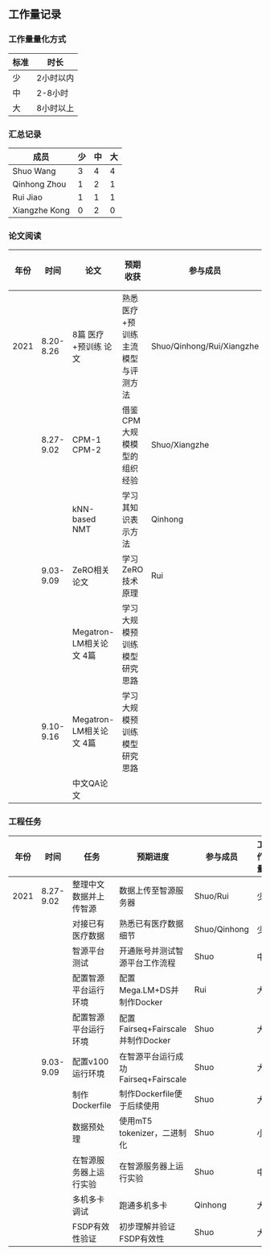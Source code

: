 ## 工作量记录

### 工作量量化方式

| 标准 | 时长      |
| ---- | --------- |
| 少   | 2小时以内 |
| 中   | 2-8小时   |
| 大   | 8小时以上 |

### 汇总记录

| 成员          | 少   | 中   | 大   |
| ------------- | ---- | ---- | ---- |
| Shuo Wang     | 3    | 4    | 4    |
| Qinhong Zhou  | 1    | 2    | 1    |
| Rui Jiao      | 1    | 1    | 1    |
| Xiangzhe Kong | 0    | 2    | 0    |



### 论文阅读

| 年份 | 时间      | 论文                    | 预期收获                          | 参与成员                  | 工作量 |
| ---- | --------- | ----------------------- | --------------------------------- | ------------------------- | ------ |
| 2021 | 8.20-8.26 | 8篇 医疗+预训练 论文    | 熟悉医疗+预训练主流模型与评测方法 | Shuo/Qinhong/Rui/Xiangzhe | 中     |
|      | 8.27-9.02 | CPM-1 CPM-2             | 借鉴CPM大规模模型的组织经验       | Shuo/Xiangzhe             | 中     |
|      |           | kNN-based NMT           | 学习其知识表示方法                | Qinhong                   | 中     |
|      | 9.03-9.09 | ZeRO相关论文            | 学习ZeRO技术原理                  | Rui                       |        |
|      |           | Megatron-LM相关论文 4篇 | 学习大规模预训练模型研究思路      |                           |        |
|      | 9.10-9.16 | Megatron-LM相关论文 4篇 | 学习大规模预训练模型研究思路      |                           |        |
|      |           | 中文QA论文              |                                   |                           |        |

### 工程任务

| 年份 | 时间      | 任务                   | 预期进度                            | 参与成员     | 工作量 |
| ---- | --------- | ---------------------- | ----------------------------------- | ------------ | ------ |
| 2021 | 8.27-9.02 | 整理中文数据并上传智源 | 数据上传至智源服务器                | Shuo/Rui     | 少     |
|      |           | 对接已有医疗数据       | 熟悉已有医疗数据细节                | Shuo/Qinhong | 少     |
|      |           | 智源平台测试           | 开通账号并测试智源平台工作流程      | Shuo         | 中     |
|      |           | 配置智源平台运行环境   | 配置Mega.LM+DS并制作Docker          | Rui          | 大     |
|      |           | 配置智源平台运行环境   | 配置Fairseq+Fairscale并制作Docker   | Shuo         | 大     |
|      | 9.03-9.09 | 配置v100运行环境       | 在智源平台运行成功Fairseq+Fairscale | Shuo         | 大     |
|      |           | 制作Dockerfile         | 制作Dockerfile便于后续使用          | Shuo         | 大     |
|      |           | 数据预处理             | 使用mT5 tokenizer，二进制化         | Shuo         | 小     |
|      |           | 在智源服务器上运行实验 | 在智源服务器上运行实验              | Shuo         | 中     |
|      |           | 多机多卡调试           | 跑通多机多卡                        | Qinhong      | 大     |
|      |           | FSDP有效性验证         | 初步理解并验证FSDP有效性            | Shuo         | 大     |

